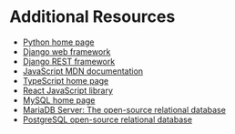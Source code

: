 <link rel="stylesheet" type="text/css" href="../../../../SupportingFiles/content.css">
<h1 class="custom-header">Additional Resources</h1>

* [Python home page](https://www.python.org/)
* [Django web framework](https://www.djangoproject.com/)
* [Django REST framework](https://www.django-rest-framework.org/)
* [JavaScript MDN documentation](https://developer.mozilla.org/en-US/docs/Web/JavaScript)
* [TypeScript home page](https://www.typescriptlang.org/)
* [React JavaScript library](https://reactjs.org/)
* [MySQL home page](https://www.mysql.com/)
* [MariaDB Server: The open-source relational database](https://mariadb.org/)
* [PostgreSQL open-source relational database](https://www.postgresql.org/)